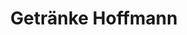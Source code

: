 ---
title: "Getränke Hoffmann"
url: /bottrop/getraenke-hoffmann-an-der-knippenburg/
shop: Getränke
---